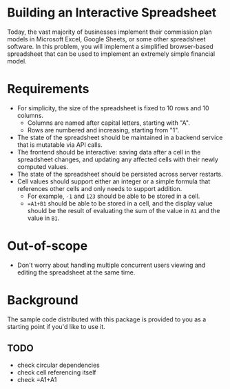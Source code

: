 # Building an Interactive Spreadsheet

Today, the vast majority of businesses implement their commission plan models
in Microsoft Excel, Google Sheets, or some other spreadsheet software. In this
problem, you will implement a simplified browser-based spreadsheet that can be
used to implement an extremely simple financial model.

# Requirements

* For simplicity, the size of the spreadsheet is fixed to 10 rows and 10
  columns.
  	- Columns are named after capital letters, starting with "A".
	- Rows are numbered and increasing, starting from "1".
* The state of the spreadsheet should be maintained in a backend service that
  is mutatable via API calls.
* The frontend should be interactive: saving data after a cell in the
  spreadsheet changes, and updating any affected cells with their newly
  computed values.
* The state of the spreadsheet should be persisted across server restarts.
* Cell values should support either an integer or a simple formula that
  references other cells and only needs to support addition.
    - For example, `-1` and `123` should be able to be stored in a cell.
    - `=A1+B1` should be able to be stored in a cell, and the display value
      should be the result of evaluating the sum of the value in `A1` and
      the value in `B1`.

# Out-of-scope

* Don't worry about handling multiple concurrent users viewing and editing the
  spreadsheet at the same time.

# Background

The sample code distributed with this package is provided to you as a starting
point if you'd like to use it.

## TODO

* check circular dependencies
* check cell referencing itself
* check =A1+A1
